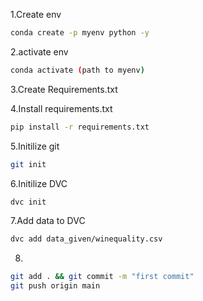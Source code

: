 1.Create env
```bash
conda create -p myenv python -y
```

2.activate env
```bash
conda activate (path to myenv)
```

3.Create Requirements.txt

4.Install requirements.txt
```bash
pip install -r requirements.txt
```

5.Initilize git
```bash
git init
```

6.Initilize DVC
```bash
dvc init
```

7.Add data to DVC
```bash
dvc add data_given/winequality.csv
```

8.
```bash
git add . && git commit -m "first commit"
git push origin main
```
